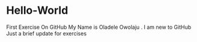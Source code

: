 # Hello-World
First Exercise On GitHub
My Name is Oladele Owolaju . I am new to GitHub
Just a brief update for exercises
